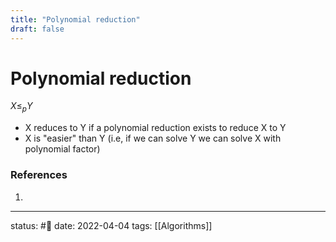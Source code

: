 ```yaml
---
title: "Polynomial reduction"
draft: false
---
```

# Polynomial reduction
$X \leq_{p} Y$
- X reduces to Y if a polynomial reduction exists to reduce X to Y
- X is "easier" than Y (i.e, if we can solve Y we can solve X with polynomial factor)

### References
1. 

---
status: #🌱 
date: 2022-04-04
tags: [[Algorithms]]
